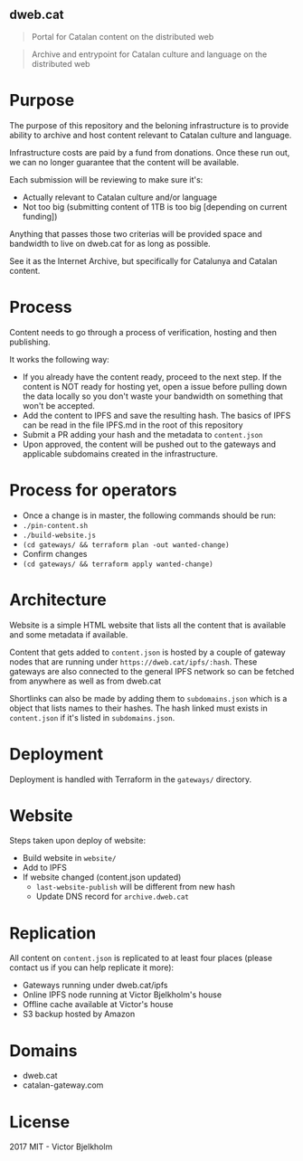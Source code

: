 ## dweb.cat
> Portal for Catalan content on the distributed web

> Archive and entrypoint for Catalan culture and language on the distributed web

# Purpose

The purpose of this repository and the beloning infrastructure is to provide
ability to archive and host content relevant to Catalan culture and language.

Infrastructure costs are paid by a fund from donations. Once these run out, we
can no longer guarantee that the content will be available.

Each submission will be reviewing to make sure it's:

* Actually relevant to Catalan culture and/or language
* Not too big (submitting content of 1TB is too big [depending on current funding])

Anything that passes those two criterias will be provided space and bandwidth
to live on dweb.cat for as long as possible.

See it as the Internet Archive, but specifically for Catalunya and Catalan content.

# Process

Content needs to go through a process of verification, hosting and then publishing.

It works the following way:

- If you already have the content ready, proceed to the next step. If the content
	is NOT ready for hosting yet, open a issue before pulling down the data locally
	so you don't waste your bandwidth on something that won't be accepted.
- Add the content to IPFS and save the resulting hash. The basics of IPFS can be
	read in the file IPFS.md in the root of this repository
- Submit a PR adding your hash and the metadata to `content.json`
- Upon approved, the content will be pushed out to the gateways and applicable
	subdomains created in the infrastructure.

# Process for operators

- Once a change is in master, the following commands should be run:
- `./pin-content.sh`
- `./build-website.js`
- `(cd gateways/ && terraform plan -out wanted-change)`
- Confirm changes
- `(cd gateways/ && terraform apply wanted-change)`

# Architecture

Website is a simple HTML website that lists all the content that is available
and some metadata if available.

Content that gets added to `content.json` is hosted by a couple of gateway
nodes that are running under `https://dweb.cat/ipfs/:hash`. These gateways
are also connected to the general IPFS network so can be fetched from anywhere
as well as from dweb.cat

Shortlinks can also be made by adding them to `subdomains.json` which is a
object that lists names to their hashes. The hash linked must exists in `content.json`
if it's listed in `subdomains.json`.

# Deployment

Deployment is handled with Terraform in the `gateways/` directory.

# Website

Steps taken upon deploy of website:

- Build website in `website/`
- Add to IPFS
- If website changed (content.json updated)
	- `last-website-publish` will be different from new hash
	- Update DNS record for `archive.dweb.cat`

# Replication

All content on `content.json` is replicated to at least four places (please 
contact us if you can help replicate it more):

- Gateways running under dweb.cat/ipfs
- Online IPFS node running at Victor Bjelkholm's house
- Offline cache available at Victor's house
- S3 backup hosted by Amazon

# Domains

- dweb.cat
- catalan-gateway.com

# License

2017 MIT - Victor Bjelkholm
